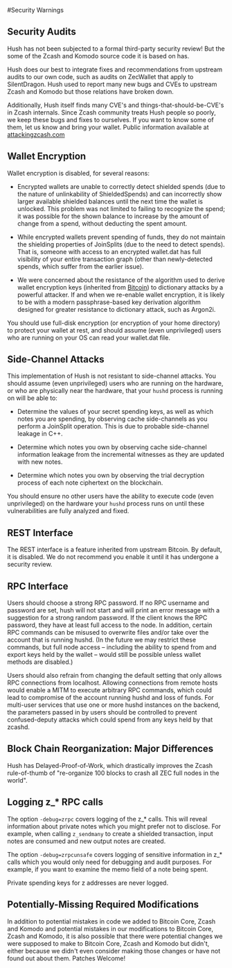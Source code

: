 #Security Warnings

## Security Audits

Hush has not been subjected to a formal third-party security review! But the
some of the Zcash and Komodo source code it is based on has.

Hush does our best to integrate fixes and recommendations from upstream audits
to our own code, such as audits on ZecWallet that apply to SilentDragon.
Hush used to report many new bugs and CVEs to upstream Zcash and Komodo but
those relations have broken down.

Additionally, Hush itself finds many CVE's and things-that-should-be-CVE's
in Zcash internals. Since Zcash community treats Hush people so poorly, we
keep these bugs and fixes to ourselves. If you want to know some of them,
let us know and bring your wallet. Public information available at
<a href="https://attackingzcash.com">attackingzcash.com</a>

## Wallet Encryption

Wallet encryption is disabled, for several reasons:

- Encrypted wallets are unable to correctly detect shielded spends (due to the
  nature of unlinkability of ShieldedSpends) and can incorrectly show larger
  available shielded balances until the next time the wallet is unlocked. This
  problem was not limited to failing to recognize the spend; it was possible for
  the shown balance to increase by the amount of change from a spend, without
  deducting the spent amount.

- While encrypted wallets prevent spending of funds, they do not maintain the
  shielding properties of JoinSplits (due to the need to detect spends). That
  is, someone with access to an encrypted wallet.dat has full visibility of
  your entire transaction graph (other than newly-detected spends, which suffer
  from the earlier issue).

- We were concerned about the resistance of the algorithm used to derive wallet
  encryption keys (inherited from [Bitcoin](https://bitcoin.org/en/secure-your-wallet))
  to dictionary attacks by a powerful attacker. If and when we re-enable wallet 
  encryption, it is likely to be with a modern passphrase-based key derivation 
  algorithm designed for greater resistance to dictionary attack, such as Argon2i.

You should use full-disk encryption (or encryption of your home directory) to
protect your wallet at rest, and should assume (even unprivileged) users who are
running on your OS can read your wallet.dat file.

## Side-Channel Attacks

This implementation of Hush is not resistant to side-channel attacks. You
should assume (even unprivileged) users who are running on the hardware, or who
are physically near the hardware, that your `hushd` process is running on will
be able to:

- Determine the values of your secret spending keys, as well as which notes you
  are spending, by observing cache side-channels as you perform a JoinSplit
  operation. This is due to probable side-channel leakage in C++.

- Determine which notes you own by observing cache side-channel information
  leakage from the incremental witnesses as they are updated with new notes.

- Determine which notes you own by observing the trial decryption process of
  each note ciphertext on the blockchain.

You should ensure no other users have the ability to execute code (even
unprivileged) on the hardware your `hushd` process runs on until these
vulnerabilities are fully analyzed and fixed.

## REST Interface

The REST interface is a feature inherited from upstream Bitcoin.  By default,
it is disabled. We do not recommend you enable it until it has undergone a
security review.

## RPC Interface

Users should choose a strong RPC password. If no RPC username and password are set, hush will not start and will print an error message with a suggestion for a strong random password. If the client knows the RPC password, they have at least full access to the node. In addition, certain RPC commands can be misused to overwrite files and/or take over the account that is running hushd. (In the future we may restrict these commands, but full node access – including the ability to spend from and export keys held by the wallet – would still be possible unless wallet methods are disabled.)

Users should also refrain from changing the default setting that only allows RPC connections from localhost. Allowing connections from remote hosts would enable a MITM to execute arbitrary RPC commands, which could lead to compromise of the account running hushd and loss of funds. For multi-user services that use one or more hushd instances on the backend, the parameters passed in by users should be controlled to prevent confused-deputy attacks which could spend from any keys held by that zcashd.

## Block Chain Reorganization: Major Differences

Hush has Delayed-Proof-of-Work, which drastically improves the Zcash rule-of-thumb of "re-organize 100 blocks to crash all ZEC full nodes in the world".

## Logging z_* RPC calls

The option `-debug=zrpc` covers logging of the z_* calls.  This will reveal information about private notes which you might prefer not to disclose.  For example, when calling `z_sendmany` to create a shielded transaction, input notes are consumed and new output notes are created.

The option `-debug=zrpcunsafe` covers logging of sensitive information in z_* calls which you would only need for debugging and audit purposes.  For example, if you want to examine the memo field of a note being spent.

Private spending keys for z addresses are never logged.

## Potentially-Missing Required Modifications

In addition to potential mistakes in code we added to Bitcoin Core, Zcash
and Komodo and potential mistakes in our modifications to Bitcoin Core, Zcash and Komodo, it is also possible
that there were potential changes we were supposed to make to Bitcoin Core, Zcash and Komodo but
didn't, either because we didn't even consider making those changes or have not found out about
them. Patches Welcome!
